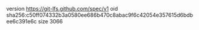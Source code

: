 version https://git-lfs.github.com/spec/v1
oid sha256:c50ff074332b3a0580ee686b470c8abac9f6c42054e357615d6bdbee6c391e6c
size 3066
